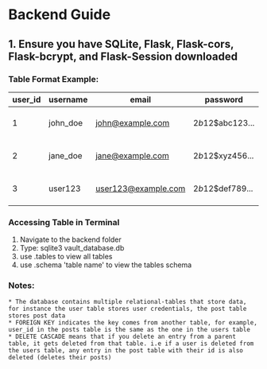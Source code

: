# Backend Guide

## 1. Ensure you have SQLite, Flask, Flask-cors, Flask-bcrypt, and Flask-Session downloaded


### Table Format Example:
| user_id | username   | email               | password       | profile_pic                       | bio                       | created_at          | updated_at          |
|---------|------------|---------------------|-----------------|-----------------------------------|---------------------------|---------------------|---------------------|
| 1       | john_doe   | john@example.com     | $2b$12$abc123... | /static/profile_pics/john_doe.jpg | "Coffee enthusiast."      | 2024-01-01 12:00:00 | 2024-01-01 12:00:00 |
| 2       | jane_doe   | jane@example.com     | $2b$12$xyz456... | /static/profile_pics/jane_doe.jpg | "Loves hiking and travel."| 2024-01-02 14:30:00 | 2024-01-02 14:30:00 |
| 3       | user123    | user123@example.com  | $2b$12$def789... | NULL                              | NULL                      | 2024-01-03 08:15:00 | 2024-01-03 08:15:00 |

### Accessing Table in Terminal
1. Navigate to the backend folder
2. Type: sqlite3 vault_database.db
3. use .tables to view all tables
4. use .schema 'table name' to view the tables schema

### Notes:
    * The database contains multiple relational-tables that store data, for instance the user table stores user credentials, the post table stores post data
    * FOREIGN KEY indicates the key comes from another table, for example, user_id in the posts table is the same as the one in the users table
    * DELETE CASCADE means that if you delete an entry from a parent table, it gets deleted from that table. i.e if a user is deleted from the users table, any entry in the post table with their id is also deleted (deletes their posts)

